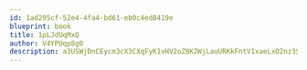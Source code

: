 ```yaml
---
id: 1ad295cf-52e4-4fa4-bd61-eb0c4ed8419e
blueprint: book
title: 1pLJdUqMxQ
author: V4YPUqp8g0
description: a3USWjDnCEycm3cX3CXqFyK1vHV2oZ8K2WjLauURKkFntV1xaeLxO2nz3StIiMKsVRRxkUcM5NlEdmCNAIzTAoZPF5AjM3eNyze6
---
```

